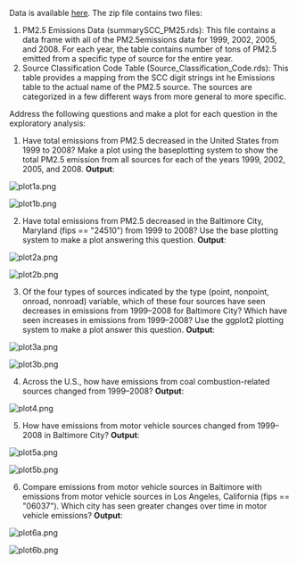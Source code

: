 Data is available [here](https://d396qusza40orc.cloudfront.net/exdata%2Fdata%2FNEI_data.zip).
The zip file contains two files:

1. PM2.5 Emissions Data (summarySCC_PM25.rds): This file contains a data frame with all of the PM2.5emissions data for 1999, 2002, 2005, and 2008. For each year, the table contains number of tons of PM2.5 emitted from a specific type of source for the entire year.
2. Source Classification Code Table (Source_Classification_Code.rds): This table provides a mapping from the SCC digit strings int he Emissions table to the actual name of the PM2.5 source. The sources are categorized in a few different ways from more general to more specific.

Address the following questions and make a plot for each question in the exploratory analysis:

1)	Have total emissions from PM2.5 decreased in the United States from 1999 to 2008? Make a plot using the baseplotting system to show the total PM2.5 emission from all sources for each of the years 1999, 2002, 2005, and 2008. **Output**: 

![plot1a.png](https://github.com/shngli/R-data-analysis/blob/master/EPA%20PM2.5%20emissions/plot1a.png)

![plot1b.png](https://github.com/shngli/R-data-analysis/blob/master/EPA%20PM2.5%20emissions/plot1b.png)

2)	Have total emissions from PM2.5 decreased in the Baltimore City, Maryland (fips == "24510") from 1999 to 2008? Use the base plotting system to make a plot answering this question. **Output**:

![plot2a.png](https://github.com/shngli/R-data-analysis/blob/master/EPA%20PM2.5%20emissions/plot2a.png)

![plot2b.png](https://github.com/shngli/R-data-analysis/blob/master/EPA%20PM2.5%20emissions/plot2b.png)

3)	Of the four types of sources indicated by the type (point, nonpoint, onroad, nonroad) variable, which of these four sources have seen decreases in emissions from 1999–2008 for Baltimore City? Which have seen increases in emissions from 1999–2008? Use the ggplot2 plotting system to make a plot answer this question. **Output**: 

![plot3a.png](https://github.com/shngli/R-data-analysis/blob/master/EPA%20PM2.5%20emissions/plot3a.png)

![plot3b.png](https://github.com/shngli/R-data-analysis/blob/master/EPA%20PM2.5%20emissions/plot3b.png)

4)	Across the U.S., how have emissions from coal combustion-related sources changed from 1999–2008? **Output**:

![plot4.png](https://github.com/shngli/R-data-analysis/blob/master/EPA%20PM2.5%20emissions/plot4.png)

5)	How have emissions from motor vehicle sources changed from 1999–2008 in Baltimore City? **Output**: 

![plot5a.png](https://github.com/shngli/R-data-analysis/blob/master/EPA%20PM2.5%20emissions/plot5a.png) 

![plot5b.png](https://github.com/shngli/R-data-analysis/blob/master/EPA%20PM2.5%20emissions/plot5b.png)

6)	Compare emissions from motor vehicle sources in Baltimore  with emissions from motor vehicle sources in Los Angeles, California (fips == "06037"). Which city has seen greater changes over time in motor vehicle emissions? **Output**: 

![plot6a.png](https://github.com/shngli/R-data-analysis/blob/master/EPA%20PM2.5%20emissions/plot6a.png) 

![plot6b.png](https://github.com/shngli/R-data-analysis/blob/master/EPA%20PM2.5%20emissions/plot6b.png)
